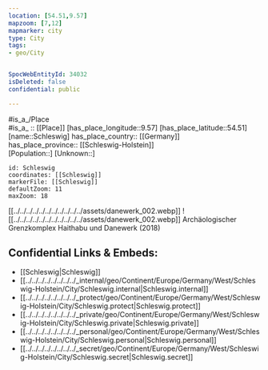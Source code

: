 ```yaml
---
location: [54.51,9.57] 
mapzoom: [7,12] 
mapmarker: city 
type: City
tags:
- geo/City


SpocWebEntityId: 34032
isDeleted: false
confidential: public

---
```



#is_a_/Place  
#is_a_ :: [[Place]] 
[has_place_longitude::9.57] 
[has_place_latitude::54.51] 
[name::Schleswig] 
has_place_country:: [[Germany]]  
has_place_province:: [[Schleswig-Holstein]]  
[Population::] 
[Unknown::] 


```leaflet
id: Schleswig
coordinates: [[Schleswig]] 
markerFile: [[Schleswig]] 
defaultZoom: 11 
maxZoom: 18
```


[[../../../../../../../../../../../assets/danewerk_002.webp]] 
![[../../../../../../../../../../../assets/danewerk_002.webp]] 
Archäologischer Grenzkomplex Haithabu und Danewerk (2018) 

## Confidential Links & Embeds: 
- [[Schleswig|Schleswig]]  
- [[../../../../../../../../_internal/geo/Continent/Europe/Germany/West/Schleswig-Holstein/City/Schleswig.internal|Schleswig.internal]] 
- [[../../../../../../../../_protect/geo/Continent/Europe/Germany/West/Schleswig-Holstein/City/Schleswig.protect|Schleswig.protect]] 
- [[../../../../../../../../_private/geo/Continent/Europe/Germany/West/Schleswig-Holstein/City/Schleswig.private|Schleswig.private]] 
- [[../../../../../../../../_personal/geo/Continent/Europe/Germany/West/Schleswig-Holstein/City/Schleswig.personal|Schleswig.personal]] 
- [[../../../../../../../../_secret/geo/Continent/Europe/Germany/West/Schleswig-Holstein/City/Schleswig.secret|Schleswig.secret]] 
